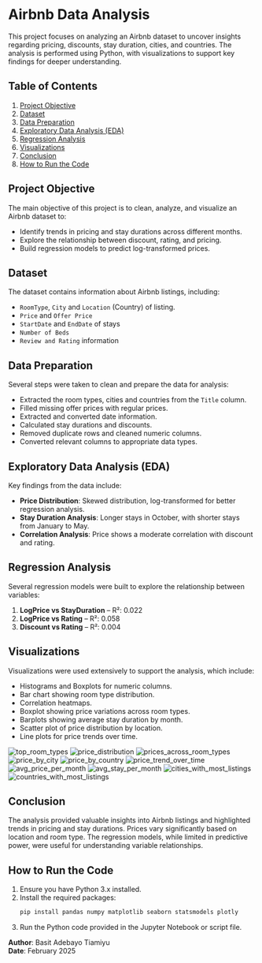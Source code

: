 
# Airbnb Data Analysis

This project focuses on analyzing an Airbnb dataset to uncover insights regarding pricing, discounts, stay duration, cities, and countries. The analysis is performed using Python, with visualizations to support key findings for deeper understanding.

## Table of Contents
1. [Project Objective](#project-objective)
2. [Dataset](#dataset)
3. [Data Preparation](#data-preparation)
4. [Exploratory Data Analysis (EDA)](#exploratory-data-analysis-eda)
5. [Regression Analysis](#regression-analysis)
6. [Visualizations](#visualizations)
7. [Conclusion](#conclusion)
8. [How to Run the Code](#how-to-run-the-code)

## Project Objective
The main objective of this project is to clean, analyze, and visualize an Airbnb dataset to:
- Identify trends in pricing and stay durations across different months.
- Explore the relationship between discount, rating, and pricing.
- Build regression models to predict log-transformed prices.

## Dataset
The dataset contains information about Airbnb listings, including:
- `RoomType`, `City` and `Location` (Country) of listing.
- `Price` and `Offer Price`
- `StartDate` and `EndDate` of stays
- `Number of Beds`
- `Review and Rating` information

## Data Preparation
Several steps were taken to clean and prepare the data for analysis:
- Extracted the room types, cities and countries from the `Title` column.
- Filled missing offer prices with regular prices.
- Extracted and converted date information.
- Calculated stay durations and discounts.
- Removed duplicate rows and cleaned numeric columns.
- Converted relevant columns to appropriate data types.

## Exploratory Data Analysis (EDA)
Key findings from the data include:
- **Price Distribution**: Skewed distribution, log-transformed for better regression analysis.
- **Stay Duration Analysis**: Longer stays in October, with shorter stays from January to May.
- **Correlation Analysis**: Price shows a moderate correlation with discount and rating.

## Regression Analysis
Several regression models were built to explore the relationship between variables:
1. **LogPrice vs StayDuration** – R²: 0.022
2. **LogPrice vs Rating** – R²: 0.058
3. **Discount vs Rating** – R²: 0.004

## Visualizations
Visualizations were used extensively to support the analysis, which include:
- Histograms and Boxplots for numeric columns.
- Bar chart showing room type distribution.
- Correlation heatmaps.
- Boxplot showing price variations across room types.
- Barplots showing average stay duration by month.
- Scatter plot of price distribution by location.
- Line plots for price trends over time.
  
![top_room_types](https://github.com/user-attachments/assets/bec4dc4d-3388-4a9a-9418-c5b88b53af09)
![price_distribution](https://github.com/user-attachments/assets/7f531417-abf8-4372-8a1b-118a1f93a12d)
![prices_across_room_types](https://github.com/user-attachments/assets/90eac0ae-148b-4f79-a41b-8ee53926fcc2)
![price_by_city](https://github.com/user-attachments/assets/a868b5d7-172d-40d4-8714-c734dd3bf89c)
![price_by_country](https://github.com/user-attachments/assets/87e0d62b-ffb8-45b6-be5d-f49fec9b6612)
![price_trend_over_time](https://github.com/user-attachments/assets/f698d403-1a5c-4db2-9305-e23de929688a)
![avg_price_per_month](https://github.com/user-attachments/assets/13631df4-8250-4005-aa10-94c42e3d8239)
![avg_stay_per_month](https://github.com/user-attachments/assets/0ac0e0ee-e0de-46ba-9915-896a5b00df88)
![cities_with_most_listings](https://github.com/user-attachments/assets/57bb45e7-ac4a-433d-9dc6-ac4d6364966c)
![countries_with_most_listings](https://github.com/user-attachments/assets/50d4a19f-3bf5-4246-abfe-167bc9777be3)

## Conclusion
The analysis provided valuable insights into Airbnb listings and highlighted trends in pricing and stay durations. Prices vary significantly based on location and room type. The regression models, while limited in predictive power, were useful for understanding variable relationships.

## How to Run the Code
1. Ensure you have Python 3.x installed.
2. Install the required packages:
   ```bash
   pip install pandas numpy matplotlib seaborn statsmodels plotly
   ```
3. Run the Python code provided in the Jupyter Notebook or script file.

**Author**: Basit Adebayo Tiamiyu  
**Date**: February 2025
